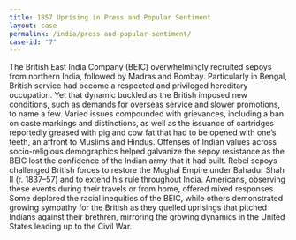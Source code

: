 ```yaml
---
title: 1857 Uprising in Press and Popular Sentiment
layout: case
permalink: /india/press-and-popular-sentiment/
case-id: "7"
---
```


The British East India Company (BEIC) overwhelmingly
recruited sepoys from northern India, followed by
Madras and Bombay. Particularly in Bengal, British
service had become a respected and privileged
hereditary occupation. Yet that dynamic buckled as the
British imposed new conditions, such as demands for
overseas service and slower promotions, to name a few.
Varied issues compounded with grievances, including a
ban on caste markings and distinctions, as well as the
issuance of cartridges reportedly greased with pig and
cow fat that had to be opened with one’s teeth, an
affront to Muslims and Hindus. Offenses of Indian
values across socio-religious demographics helped
galvanize the sepoy resistance as the BEIC lost the
confidence of the Indian army that it had built. Rebel
sepoys challenged British forces to restore the Mughal
Empire under Bahadur Shah II (r. 1837–57) and to
extend his rule throughout India. Americans, observing
these events during their travels or from home,
offered mixed responses. Some deplored the racial
inequities of the BEIC, while others demonstrated
growing sympathy for the British as they quelled
uprisings that pitched Indians against their brethren,
mirroring the growing dynamics in the United States
leading up to the Civil War.
